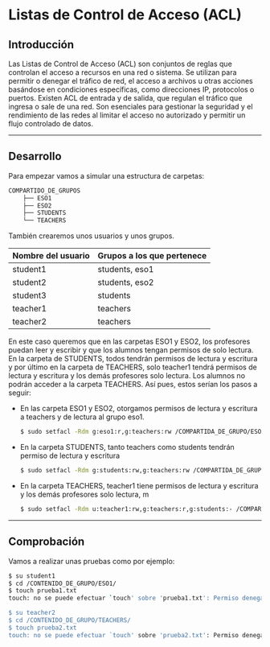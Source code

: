 # Listas de Control de Acceso (ACL)

## Introducción
Las Listas de Control de Acceso (ACL) son conjuntos de reglas que controlan el acceso a recursos en una red o sistema. Se utilizan para permitir o denegar el tráfico de red, el acceso a archivos u otras acciones basándose en condiciones específicas, como direcciones IP, protocolos o puertos. Existen ACL de entrada y de salida, que regulan el tráfico que ingresa o sale de una red. Son esenciales para gestionar la seguridad y el rendimiento de las redes al limitar el acceso no autorizado y permitir un flujo controlado de datos.

* * *
## Desarrollo

Para empezar vamos a simular una estructura de carpetas:

```bash
COMPARTIDO_DE_GRUPOS
    ├── ESO1
    ├── ESO2
    ├── STUDENTS
    └── TEACHERS
```
También crearemos unos usuarios y unos grupos.

|Nombre del usuario|Grupos a los que pertenece|
|-|-|
|student1|students, eso1|
|student2|students, eso2|
|student3|students|
|teacher1|teachers|
|teacher2|teachers|

En este caso queremos que en las carpetas ESO1 y ESO2, los profesores puedan leer y escribir y que los alumnos tengan permisos de solo lectura. En la carpeta de STUDENTS, todos tendrán permisos de lectura y escritura y por último en la carpeta de TEACHERS, solo teacher1 tendrá permisos de lectura y escritura y los demás profesores solo lectura. Los alumnos no podrán acceder a la carpeta TEACHERS. Así pues, estos serían los pasos a seguir:

- En las carpeta ESO1 y ESO2, otorgamos permisos de lectura y escritura a teachers y de lectura al grupo eso1.
    ```bash
    $ sudo setfacl -Rdm g:eso1:r,g:teachers:rw /COMPARTIDA_DE_GRUPO/ESO1 /COMPARTIDA_DE_GRUPO/ESO2
    ```
- En la carpeta STUDENTS, tanto teachers como students tendrán permiso de lectura y escritura
    ```bash
    $ sudo setfacl -Rdm g:students:rw,g:teachers:rw /COMPARTIDA_DE_GRUPO/STUDENTS
    ```
- En la carpeta TEACHERS, teacher1 tiene permisos de lectura y escritura y los demás profesores solo lectura, m
    ```bash
    $ sudo setfacl -Rdm u:teacher1:rw,g:teachers:r,g:students:- /COMPARTIDA_DE_GRUPO/TEACHERS
***
## Comprobación

Vamos a realizar unas pruebas como por ejemplo:

```bash 
$ su student1
$ cd /CONTENIDO_DE_GRUPO/ESO1/
$ touch prueba1.txt
touch: no se puede efectuar `touch' sobre 'prueba1.txt': Permiso denegado

$ su teacher2
$ cd /CONTENIDO_DE_GRUPO/TEACHERS/
$ touch prueba2.txt
touch: no se puede efectuar `touch' sobre 'prueba2.txt': Permiso denegado
```

